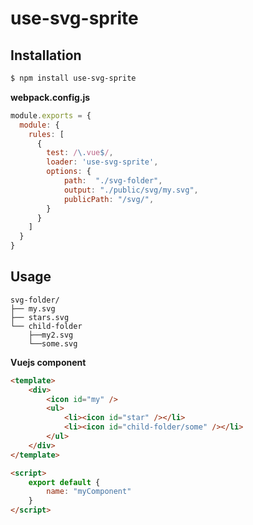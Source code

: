 # use-svg-sprite
 
## Installation
```bash
$ npm install use-svg-sprite
```

**webpack.config.js**
```js
module.exports = {
  module: {
    rules: [
      { 
        test: /\.vue$/,
        loader: 'use-svg-sprite',
        options: {
            path:  "./svg-folder",
            output: "./public/svg/my.svg",
            publicPath: "/svg/",
        }
      }
    ]
  }
}
```

## Usage

```
svg-folder/
├── my.svg
├── stars.svg
└── child-folder
    ├──my2.svg
    └──some.svg
```

**Vuejs component**
```html
<template>
    <div>
        <icon id="my" />
        <ul>
            <li><icon id="star" /></li>
            <li><icon id="child-folder/some" /></li>
        </ul>
    </div>
</template>

<script>
    export default {
        name: "myComponent"
    }
</script>
```